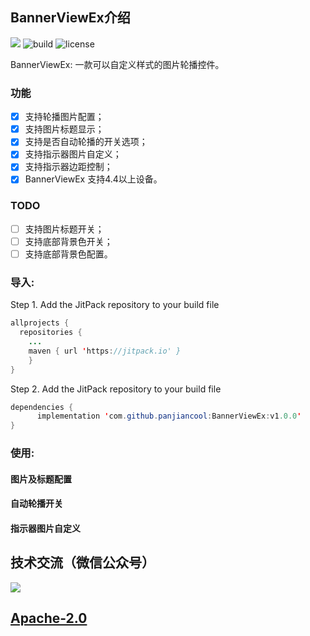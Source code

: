 ## BannerViewEx介绍

[![](https://jitpack.io/v/panjiancool/BannerViewEx.svg)](https://jitpack.io/#panjiancool/BannerViewEx)
![build](https://img.shields.io/badge/build-passing-green.svg)
![license](https://img.shields.io/badge/license-Apache%202-blue.svg)

BannerViewEx: 一款可以自定义样式的图片轮播控件。

### 功能
* [x] 支持轮播图片配置；
* [x] 支持图片标题显示；
* [x] 支持是否自动轮播的开关选项；
* [x] 支持指示器图片自定义；
* [x] 支持指示器边距控制；
* [x] BannerViewEx 支持4.4以上设备。

### TODO
* [ ] 支持图片标题开关；
* [ ] 支持底部背景色开关；
* [ ] 支持底部背景色配置。

### 导入:
Step 1. Add the JitPack repository to your build file
```java
allprojects {
  repositories {
	...
	maven { url 'https://jitpack.io' }
	}
}
```

Step 2. Add the JitPack repository to your build file
```java
dependencies {
	  implementation 'com.github.panjiancool:BannerViewEx:v1.0.0'
}
```

### 使用:

#### 图片及标题配置

#### 自动轮播开关

#### 指示器图片自定义


## 技术交流（微信公众号）

![](https://github.com/panjiancool/GitRes/blob/master/qrcode_public_account.jpg)

## [Apache-2.0](LICENSE)
